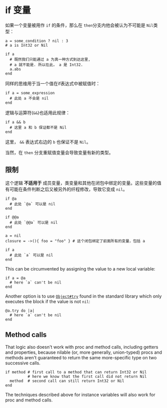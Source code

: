 # if 变量

如果一个变量被用作 `if` 的条件，那么在 `then`分支内他会被认为不可能是 `Nil`类型：

```crystal
a = some_condition ? nil : 3
# a is Int32 or Nil

if a
  # 既然我们只能通过 a 为真一种方式到达这里,
  # a 就不能是. 所以在此， a 是 Int32.
  a.abs
end
```

同样的思维用于当一个值在if表达式中被赋值时：

```crystal
if a = some_expression
  # 此处 a 不会是 nil
end
```

逻辑与运算符(`&&`)也适用此规律： 

```crystal
if a && b
  # 这里 a 和 b 保证都不是 Nil
end
```

这里， `&&` 表达式右边的 `b` 也保证不是 `Nil`。

当然，在 `then` 分支重赋值变量会导致变量有新的类型。

## 限制

这个逻辑 **不适用于** 成员变量，类变量和其他在闭包中绑定的变量。这些变量的值有可能在条件判断之后又被另外的纤程修改，导致它变成 `nil`。

```crystal
if @a
  # 此处 `@a` 可以是 nil
end

if @@a
  # 此处 `@@a` 可以是 nil
end

a = nil
closure = ->(){ foo = "foo" } # 这个闭包绑定了前面所有的变量，包括 a

if a
  # 此处 `a` 可以是 nil
end
```

This can be circumvented by assigning the value to a new local variable:

```crystal
if a = @a
  # here `a` can't be nil
end
```

Another option is to use [`Object#try`](https://crystal-lang.org/api/Object.html#try%28%26block%29-instance-method) found in the standard library which only executes the block if the value is not `nil`:

```crystal
@a.try do |a|
  # here `a` can't be nil
end
```

## Method calls

That logic also doesn't work with proc and method calls, including getters and properties, because nilable (or, more generally, union-typed) procs and methods aren't guaranteed to return the same more-specific type on two successive calls.

```crystal
if method # first call to a method that can return Int32 or Nil
          # here we know that the first call did not return Nil
  method  # second call can still return Int32 or Nil
end
```

The techniques described above for instance variables will also work for proc and method calls.

